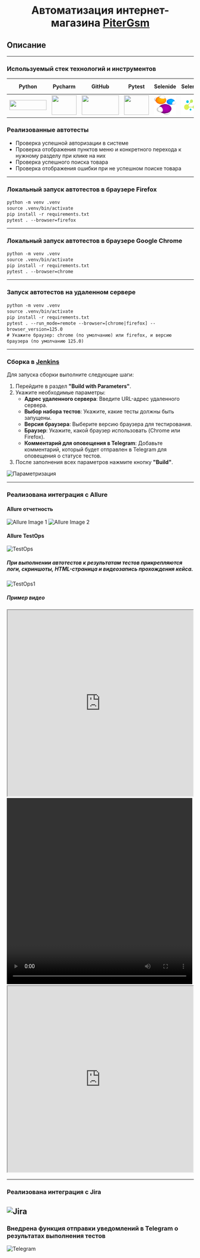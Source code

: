 <h1 align="center">Автоматизация интернет-магазина <a href="https://pitergsm.ru/">PiterGsm</a></h1>

## Описание

---

### Используемый стек технологий и инструментов
| Python | Pycharm | GitHub | Pytest | Selenide | Selene | Allure Report | Allure TestOps | Jenkins | Jira | Telegram |
|--------|---------|--------|--------|----------|--------|---------------|----------------|---------|------|----------|
| <img src="https://www.python.org/static/img/python-logo.png" width="100" height="27"> | <img src="https://bobronium.gallerycdn.vsassets.io/extensions/bobronium/darcula-from-pycharm/0.9.0/1658399345105/Microsoft.VisualStudio.Services.Icons.Default" width="67" height="53"> | <img src="https://www.renebergelt.de/logos/github.png" width="100" height="53"> | <img src="https://upload.wikimedia.org/wikipedia/commons/thumb/b/ba/Pytest_logo.svg/800px-Pytest_logo.svg.png" width="67" height="53"> | <img src="https://github.com/AleksShakhmatov/HW_14_PY_FirstProject/blob/master/media/logo/Selenide.png?raw=true" width="67" height="53"> | <img src="https://github.com/AleksShakhmatov/HW_14_PY_FirstProject/blob/master/media/logo/Selene.png?raw=true" width="67" height="53"> | <img src="https://raw.githubusercontent.com/AleksShakhmatov/HW_14_PY_FirstProject/ae64e477ecd97b46b758d3d8fc30dba0d10cccf7/media/logo/Allure_Report.svg" width="67" height="53"> | <img src="https://raw.githubusercontent.com/AleksShakhmatov/HW_14_PY_FirstProject/ae64e477ecd97b46b758d3d8fc30dba0d10cccf7/media/logo/Allure_TestOps.svg" width="67" height="53"> | <img src="https://raw.githubusercontent.com/AleksShakhmatov/HW_14_PY_FirstProject/ae64e477ecd97b46b758d3d8fc30dba0d10cccf7/media/logo/Jenkins.svg" width="67" height="53"> | <img src="https://raw.githubusercontent.com/AleksShakhmatov/HW_14_PY_FirstProject/ae64e477ecd97b46b758d3d8fc30dba0d10cccf7/media/logo/Jira.svg" width="67" height="53"> | <img src="https://raw.githubusercontent.com/AleksShakhmatov/HW_14_PY_FirstProject/ae64e477ecd97b46b758d3d8fc30dba0d10cccf7/media/logo/Telegram.svg" width="67" height="53"> |

### Реализованные автотесты
- Проверка успешной авторизации в системе
- Проверка отображения пунктов меню и конкретного перехода к нужному разделу при клике на них
- Проверка успешного поиска товара
- Проверка отображения ошибки при не успешном поиске товара
---
### Локальный запуск автотестов в браузере Firefox

```
python -m venv .venv
source .venv/bin/activate
pip install -r requirements.txt
pytest . --browser=firefox
```
---
### Локальный запуск автотестов в браузере Google Chrome

```
python -m venv .venv
source .venv/bin/activate
pip install -r requirements.txt
pytest . --browser=chrome
```
---
### Запуск автотестов на удаленном сервере
```
python -m venv .venv
source .venv/bin/activate
pip install -r requirements.txt
pytest . --run_mode=remote --browser=[chrome|firefox] --browser_version=125.0
# Укажите браузер: chrome (по умолчанию) или firefox, и версию браузера (по умолчанию 125.0)
```
---
### Сборка в <a href="https://jenkins.autotests.cloud/job/C16-lexaeliseev-hw14/">Jenkins</a>
Для запуска сборки выполните следующие шаги:
1. Перейдите в раздел **"Build with Parameters"**.
2. Укажите необходимые параметры:
   - **Адрес удаленного сервера**: Введите URL-адрес удаленного сервера.
   - **Выбор набора тестов**: Укажите, какие тесты должны быть запущены.
   - **Версия браузера**: Выберите версию браузера для тестирования.
   - **Браузер**: Укажите, какой браузер использовать (Chrome или Firefox).
   - **Комментарий для оповещения в Telegram**: Добавьте комментарий, который будет отправлен в Telegram для оповещения о статусе тестов.
3. После заполнения всех параметров нажмите кнопку **"Build"**.

![Параметризация](https://downloader.disk.yandex.ru/preview/4643599df4e9bc232a39f5624df15eea01abdbcbfeaad415c7b24efe4242ae07/675f3fc2/sj-sFvaekmSvWVCt7oFnc-pTYDwbCMsLM3D-pra5ZYO2wTsJsNk3TODGf7B8WZhYcqQHUjYrTsH3SSqzJVdp3A%3D%3D?uid=0&filename=параметризация.jpeg.jpg&disposition=inline&hash=&limit=0&content_type=image%2Fjpeg&owner_uid=0&tknv=v2&size=768x768)

---
### Реализована интеграция с Allure
#### Allure отчетность
![Allure Image 1](https://downloader.disk.yandex.ru/preview/f0c32b788ea11ba82f58acf51a0f5fa8782c8c201ab4b2047c45bb70155f893b/675f44bf/SeZw6LKQV5jSyMotMAhzIOVeEBPQsEGUVwXuEjKbY8NYF24gtbJyOBEeju2VA5a6qr9OL_UnnTgQNb4gJ1RnTw%3D%3D?uid=0&filename=allure.jpg&disposition=inline&hash=&limit=0&content_type=image%2Fjpeg&owner_uid=0&tknv=v2&size=768x768)
![Allure Image 2](https://downloader.disk.yandex.ru/preview/857119d3a21c4160be29a7533f969466de41e7a973d17d0f0b4894950487d9da/675f44ff/acKVlcKTGYGsTEm2uFweUMnJAGrRo2nR49uPdmkq9SGUVxdG7TaUvm4j-ZgbAVDg7yH0Lv0j7x0XjhmcsQMkfg%3D%3D?uid=0&filename=allure1.jpg&disposition=inline&hash=&limit=0&content_type=image%2Fjpeg&owner_uid=0&tknv=v2&size=768x768)
#### Allure TestOps
![TestOps](https://downloader.disk.yandex.ru/preview/28da4080ccb3b73b03d651d0ebc3c2ba6a40199d8ce2981573763f590f11f12c/675f3b95/TzZwBuc3ZEepEH1Wa2Q9Wnf7KSO1oRxDG3Vj7NJYyg0yapNWfAvDoFx01U1hDhYY-afSI4Cvqpqxp8v6VOZ0vA%3D%3D?uid=0&filename=testops.jpg&disposition=inline&hash=&limit=0&content_type=image%2Fjpeg&owner_uid=0&tknv=v2&size=768x768)
##### При выполнении автотестов к результатам тестов прикрепляются логи, скриншоты, HTML-страница и видеозапись прохождения кейса.
![TestOps1](https://downloader.disk.yandex.ru/preview/432dba5d5a5975381e191335e06c89f00379e2ec648598f928bce03a28d8c36b/675f3bc7/u3kNpH13M6KlKvErGhDlu3PogqDzGCdN8I3F1MzLghTMpnbNk9MDRTWr5bRfwxfXmgGr3RnjAyt4SiGwOIZM6A%3D%3D?uid=0&filename=testops1.jpg&disposition=inline&hash=&limit=0&content_type=image%2Fjpeg&owner_uid=0&tknv=v2&size=768x768)
##### Пример видео
 <iframe src="https://drive.google.com/file/d/1upncyNArLzZIr710-OUNIFHrhwICgVeG/preview" width="500" height="500" allow="autoplay"></iframe>

 <video width="500" height="500" controls>
  <source src="https://drive.google.com/uc?export=download&id=1upncyNArLzZIr710-OUNIFHrhwICgVeG" type="video/mp4">
  Ваш браузер не поддерживает тег video.
</video>

<iframe src="https://drive.google.com/file/d/1upncyNArLzZIr710-OUNIFHrhwICgVeG/preview" width="500" height="500" allow="autoplay"></iframe>



---
### Реализована интеграция с Jira
![Jira](https://downloader.disk.yandex.ru/preview/b45588512bf91d56792d6dd8c078132e968c8280b31a6f748548dd36b8c8ee68/675f3e34/_yCxC1HuWAkLDNrwRd3Xsa1_UNysgJnv-CNLfeNfZI9f5ZtNWa5y9OZ-eATOIcd2f8ih-1tTbFGHtIOQ2KtEWg%3D%3D?uid=0&filename=jira.jpg&disposition=inline&hash=&limit=0&content_type=image%2Fjpeg&owner_uid=0&tknv=v2&size=768x768)
---
### Внедрена функция отправки уведомлений в Telegram о результатах выполнения тестов
![Telegram](https://downloader.disk.yandex.ru/preview/29e13194cfbfdd8208cfd5b6acb8fb565caa597cdf8062d4e237d37a790ed906/675f3f35/0dDTxPIZayj6BID4yqwhnmfeNjfxU9svG_i8f4dWSFkYlolTXYmQlQn_a_Qyip_zSl-NtK0_66HCjuSjnLyG6A%3D%3D?uid=0&filename=telegram.jpg&disposition=inline&hash=&limit=0&content_type=image%2Fjpeg&owner_uid=0&tknv=v2&size=768x768)



